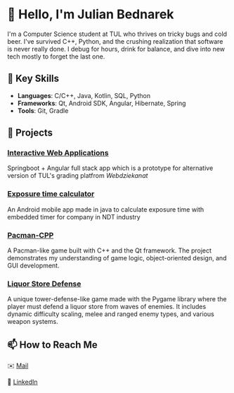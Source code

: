 # 👋 Hello, I'm Julian Bednarek

I'm a Computer Science student at TUL who thrives on tricky bugs and cold beer. I've survived C++, Python, and the crushing realization that software is never really done. I debug for hours, drink for balance, and dive into new tech mostly to forget the last one.

## 🌟 Key Skills

- **Languages**: C/C++, Java, Kotlin, SQL, Python
- **Frameworks**: Qt, Android SDK, Angular, Hibernate, Spring
- **Tools**: Git, Gradle

## 🔧 Projects

### [Interactive Web Applications](https://github.com/julian-bednarek/Interactive-Web-Applications)
Springboot + Angular full stack app which is a prototype for alternative version of TUL's grading platfrom *Webdziekanat*

### [Exposure time calculator](https://github.com/julian-bednarek/NDT-Exposure-Time-calculator)
An Android mobile app made in java to calculate exposure time with embedded timer for company in NDT industry

### [Pacman-CPP](https://github.com/julian-bednarek/Pacman-CPP)  
A Pacman-like game built with C++ and the Qt framework. The project demonstrates my understanding of game logic, object-oriented design, and GUI development.

### [Liquor Store Defense](https://github.com/julian-bednarek/LiquorStoreDefense)  
A unique tower-defense-like game made with the Pygame library where the player must defend a liquor store from waves of enemies. It includes dynamic difficulty scaling, melee and ranged enemy types, and various weapon systems.

## 📫 How to Reach Me

✉️ [Mail](mailto:juliuszxxbednarek@gmail.com)

🔗 [LinkedIn](https://www.linkedin.com/in/julian-bednarek-04874824a/)
